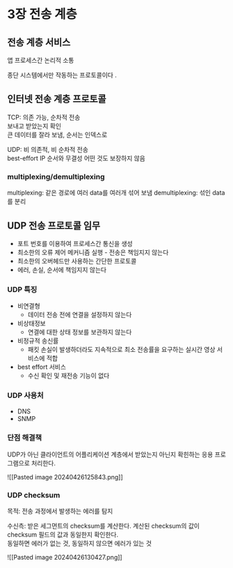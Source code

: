 # 3장 전송 계층



## 전송 계층 서비스
앱 프로세스간 논리적 소통

종단 시스템에서만 작동하는 프로토콜이다 .

## 인터넷 전송 계층 프로토콜
TCP: 의존 가능, 순차적 전송  
보내고 받았는지 확인  
큰 데이터를 잘라 보냄, 순서는 인덱스로  

UDP: 비 의존적, 비 순차적 전송  
best-effort IP
  	순서와 무결성 어떤 것도 보장하지 않음  

### multiplexing/demultiplexing
multiplexing: 같은 경로에 여러 data를 여러개 섞어 보냄
demultiplexing: 섞인 data를 분리

## UDP 전송 프로토콜 임무
- 포트 번호를 이용하여 프로세스간 통신을 생성
- 최소한의 오류 제어 메커니즘 실행 - 전송은 책임지지 않는다
- 최소한의 오버헤드만 사용하는 간단한 프로토콜
- 에러, 손실, 순서에 책임지지 않는다
### UDP 특징
- 비연결형
	- 데이터 전송 전에 연결을 설정하지 않는다
- 비상태정보
	- 연결에 대한 상태 정보를 보관하지 않는다
- 비정규적 송신률
	- 패킷 손실이 발생하더라도 지속적으로 최소 전송률을 요구하는 실시간 영상 서비스에 적합
- best effort 서비스
	- 수신 확인 및 재전송 기능이 없다
### UDP 사용처
- DNS
- SNMP

### 단점 해결책
UDP가 아닌 클라이언트의 어플리케이션 계층에서 받았는지 아닌지 확힌하는 응용 프로그램으로 처리한다.

![[Pasted image 20240426125843.png]]  

### UDP checksum
목적: 전송 과정에서 발생하는 에러를 탐지

수신측: 받은 세그먼트의 checksum를 계산한다.
계산된 checksum의 값이 checksum 필드의 값과 동일한지 확인한다.  
동일하면 에러가 없는 것, 동일하지 않으면 에러가 있는 것

![[Pasted image 20240426130427.png]]
